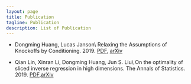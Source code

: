 ```yaml
---
layout: page
title: Publication
tagline: Publication
description: List of Publication
---
```


- Dongming Huang, Lucas Janson\\
Relaxing the Assumptions of Knockoffs by Conditioning. 2019.
[PDF](cknockoff.pdf), [arXiv](https://arxiv.org/abs/1903.02806)

- Qian Lin, Xinran Li, Dongming Huang, Jun S. Liu\\
On the optimality of sliced inverse regression in high dimensions. The Annals of Statistics. 2019. [PDF](https://www.e-publications.org/ims/submission/AOS/user/submissionFile/35677?confirm=af74fff9),[arXiv](https://arxiv.org/abs/1701.06009)
